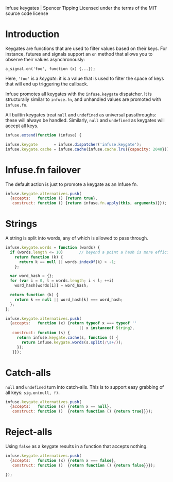 Infuse keygates | Spencer Tipping
Licensed under the terms of the MIT source code license

# Introduction

Keygates are functions that are used to filter values based on their keys. For
instance, futures and signals support an `on` method that allows you to observe
their values asynchronously:

    a_signal.on('foo', function (x) {...});

Here, `'foo'` is a _keygate_: it is a value that is used to filter the space of
keys that will end up triggering the callback.

Infuse promotes all keygates with the `infuse.keygate` dispatcher. It is
structurally similar to `infuse.fn`, and unhandled values are promoted with
`infuse.fn`.

All builtin keygates treat `null` and `undefined` as universal passthroughs:
these will always be handled. Similarly, `null` and `undefined` as keygates
will accept all keys.

```js
infuse.extend(function (infuse) {
```

```js
infuse.keygate       = infuse.dispatcher('infuse.keygate');
infuse.keygate.cache = infuse.cache(infuse.cache.lru({capacity: 2048}));
```

# Infuse.fn failover

The default action is just to promote a keygate as an Infuse fn.

```js
infuse.keygate.alternatives.push(
  {accepts:   function () {return true},
   construct: function () {return infuse.fn.apply(this, arguments)}});
```

# Strings

A string is split into words, any of which is allowed to pass through.

```js
infuse.keygate.words = function (words) {
  if (words.length <= 10)       // beyond a point a hash is more efficient
    return function (k) {
      return k == null || words.indexOf(k) > -1;
    };
```

```js
  var word_hash = {};
  for (var i = 0, l = words.length; i < l; ++i)
    word_hash[words[i]] = word_hash;
```

```js
  return function (k) {
    return k == null || word_hash[k] === word_hash;
  };
};
```

```js
infuse.keygate.alternatives.push(
  {accepts:   function (x) {return typeof x === typeof ''
                                || x instanceof String},
   construct: function (s) {
     return infuse.keygate.cache(s, function () {
       return infuse.keygate.words(s.split(/\s+/));
     });
   }});
```

# Catch-alls

`null` and `undefined` turn into catch-alls. This is to support easy grabbing
of all keys: `sig.on(null, f)`.

```js
infuse.keygate.alternatives.push(
  {accepts:   function (x) {return x == null},
   construct: function ()  {return function () {return true}}});
```

# Reject-alls

Using `false` as a keygate results in a function that accepts nothing.

```js
infuse.keygate.alternatives.push(
  {accepts:   function (x) {return x === false},
   construct: function ()  {return function () {return false}}});
```

```js
});

```
